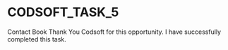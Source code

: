 # CODSOFT_TASK_5
Contact Book
Thank You Codsoft for this opportunity. I have successfully completed this task.
